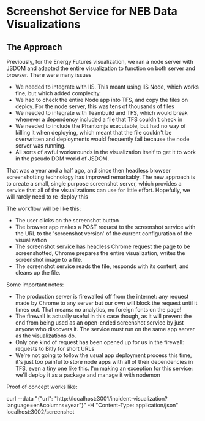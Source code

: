 # Screenshot Service for NEB Data Visualizations


## The Approach

Previously, for the Energy Futures visualization, we ran a node server with JSDOM and adapted the entire visualization to function on both server and browser. There were many issues

- We needed to integrate with IIS. This meant using IIS Node, which works fine, but which added complexity.
- We had to check the entire Node app into TFS, and copy the files on deploy. For the node server, this was tens of thousands of files
- We needed to integrate with Teambuild and TFS, which would break whenever a dependency included a file that TFS couldn't check in
- We needed to include the Phantomjs executable, but had no way of killing it when deploying, which meant that the file couldn't be overwritten and deployments would frequently fail because the node server was running. 
- All sorts of awful workarounds in the visualization itself to get it to work in the pseudo DOM world of JSDOM.

That was a year and a half ago, and since then headless browser screenshotting technology has improved remarkably. The new approach is to create a small, single purpose screenshot server, which provides a service that all of the visualizations can use for little effort. Hopefully, we will rarely need to re-deploy this

The workflow will be like this:

- The user clicks on the screenshot button
- The browser app makes a POST request to the screenshot service with the URL to the 'screenshot version' of the current configuration of the visualization
- The screenshot service has headless Chrome request the page to be screenshotted, Chrome prepares the entire visualization, writes the screenshot image to a file.
- The screenshot service reads the file, responds with its content, and cleans up the file.

Some important notes:

- The production server is firewalled off from the internet: any request made by Chrome to any server but our own will block the request until it times out. That means: no analytics, no foreign fonts on the page!
- The firewall is actually useful in this case though, as it will prevent the end from being used as an open-ended screenshot service by just anyone who discovers it. The service must run on the same app server as the visualizations do.
- Only one kind of request has been opened up for us in the firewall: requests to Bitly for short URLs
- We're not going to follow the usual app deployment process this time, it's just too painful to store node apps with all of their dependencies in TFS, even a tiny one like this. I'm making an exception for this service: we'll deploy it as a package and manage it with nodemon

Proof of concept works like:

curl --data "{\"url\": \"http://localhost:3001/incident-visualization?language=en&columns=year\"}" -H "Content-Type: application/json" localhost:3002/screenshot





